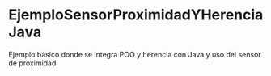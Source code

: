 # EjemploSensorProximidadYHerenciaJava
Ejemplo básico donde se integra POO y herencia con Java y uso del sensor de proximidad.

